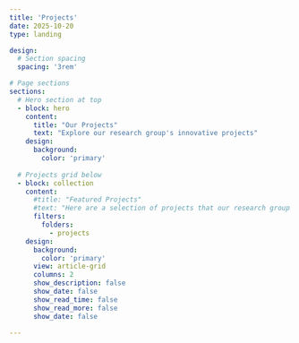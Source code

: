 ```yaml
---
title: 'Projects'
date: 2025-10-20
type: landing

design:
  # Section spacing
  spacing: '3rem'

# Page sections
sections:
  # Hero section at top
  - block: hero
    content:
      title: "Our Projects"
      text: "Explore our research group's innovative projects"
    design:
      background:
        color: 'primary'
  
  # Projects grid below
  - block: collection
    content:
      #title: "Featured Projects"
      #text: "Here are a selection of projects that our research group are currently working on."
      filters:
        folders:
          - projects
    design:
      background:
        color: 'primary'
      view: article-grid
      columns: 2
      show_description: false
      show_date: false
      show_read_time: false
      show_read_more: false
      show_date: false

---
```

